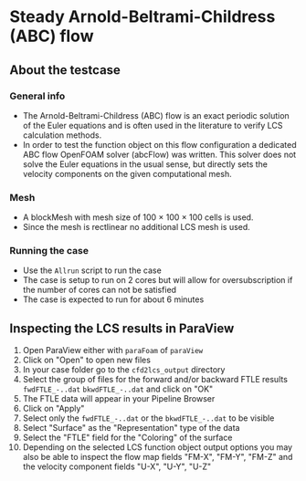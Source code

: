 #  Steady Arnold-Beltrami-Childress (ABC) flow

## About the testcase

### General info
 - The Arnold-Beltrami-Childress (ABC) flow is an exact periodic solution of the Euler equations and is often used in the literature to verify LCS calculation methods.
 - In order to test the function object on this flow configuration a dedicated ABC flow OpenFOAM solver (abcFlow) was written. This solver does not solve the Euler equations in the usual sense, but directly sets the velocity components on the given computational mesh.

### Mesh
 - A blockMesh with mesh size of 100 × 100 × 100 cells is used.
 - Since the mesh is rectlinear no additional LCS mesh is used.

### Running the case
 - Use the `Allrun` script to run the case
 - The case is setup to run on 2 cores but will allow for oversubscription if the number of cores can not be satisfied
 - The case is expected to run for about 6 minutes

## Inspecting the LCS results in ParaView
1. Open ParaView either with `paraFoam` of `paraView`
2. Click on "Open" to open new files
3. In your case folder go to the `cfd2lcs_output` directory
4. Select the group of files for the forward and/or backward FTLE results `fwdFTLE_-..dat` `bkwdFTLE_-..dat` and click on "OK"
5. The FTLE data will appear in your Pipeline Browser
6. Click on "Apply"
7. Select only the `fwdFTLE_-..dat` or the `bkwdFTLE_-..dat` to be visible
8. Select "Surface" as the "Representation" type of the data
9. Select the "FTLE" field for the "Coloring" of the surface
10. Depending on the selected LCS function object output options you may also be able to inspect the flow map fields "FM-X", "FM-Y", "FM-Z" and the velocity component fields "U-X", "U-Y", "U-Z"